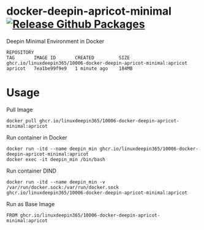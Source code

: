 # docker-deepin-apricot-minimal [![Release Github Packages](https://github.com/antyung88/docker-deepin-minimal/actions/workflows/release.yml/badge.svg)](https://github.com/antyung88/docker-deepin-minimal/actions/workflows/release.yml)
Deepin Minimal Environment in Docker 

```
REPOSITORY                                                           TAG       IMAGE ID       CREATED         SIZE
ghcr.io/linuxdeepin365/10006-docker-deepin-apricot-minimal:apricot   apricot   7ea1be99f9e9   1 minute ago    184MB
```

# Usage

Pull Image
```
docker pull ghcr.io/linuxdeepin365/10006-docker-deepin-apricot-minimal:apricot
```

Run container in Docker
```
docker run -itd --name deepin_min ghcr.io/linuxdeepin365/10006-docker-deepin-apricot-minimal:apricot
docker exec -it deepin_min /bin/bash
```

Run container DIND
```
docker run -itd --name deepin_min -v /var/run/docker.sock:/var/run/docker.sock ghcr.io/linuxdeepin365/10006-docker-deepin-apricot-minimal:apricot
```

Run as Base Image
```
FROM ghcr.io/linuxdeepin365/10006-docker-deepin-apricot-minimal:apricot
```

